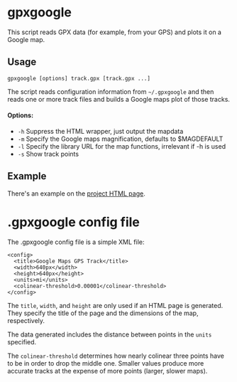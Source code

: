 # gpxgoogle

This script reads GPX data (for example, from your GPS) and plots it on a Google
map.

## Usage

`gpxgoogle [options] track.gpx [track.gpx ...]`

The script reads configuration information from `~/.gpxgoogle` and then
reads one or more track files and builds a Google maps plot of those
tracks.

#### Options:

* `-h` Suppress the HTML wrapper, just output the mapdata
* `-m` Specify the Google maps magnification, defaults to $MAGDEFAULT
* `-l` Specify the library URL for the map functions, irrelevant if -h is used
* `-s` Show track points

## Example

There's an example on the [project HTML page](http://ndw.github.com/gpxgoogle/).

# .gpxgoogle config file

The .gpxgoogle config file is a simple XML file:

    <config>
      <title>Google Maps GPS Track</title>
      <width>640px</width>
      <height>640px</height>
      <units>mi</units>
      <colinear-threshold>0.00001</colinear-threshold>
    </config>

The `title`, `width`, and `height` are only used if an HTML page is generated.
They specify the title of the page and the dimensions of the map, respectively.

The data generated includes the distance between points in the `units` specified.

The `colinear-threshold` determines how nearly colinear three points
have to be in order to drop the middle one. Smaller values produce
more accurate tracks at the expense of more points (larger, slower
maps).
